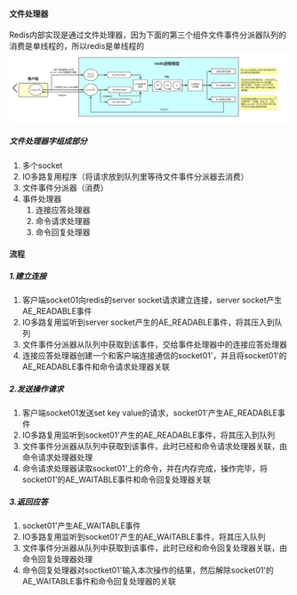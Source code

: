 #### 文件处理器
Redis内部实现是通过文件处理器，因为下面的第三个组件文件事件分派器队列的消费是单线程的，所以redis是单线程的  
<img src="../img/Redis进程模型.png" width = 600>

##### 文件处理器字组成部分
1. 多个socket
2. IO多路复用程序（将请求放到队列里等待文件事件分派器去消费）
3. 文件事件分派器（消费）
4. 事件处理器
   1. 连接应答处理器
   2. 命令请求处理器
   3. 命令回复处理器

#### 流程
##### 1.建立连接
1. 客户端socket01向redis的server socket请求建立连接，server socket产生AE_READABLE事件
2. IO多路复用监听到server socket产生的AE_READABLE事件，将其压入到队列
3. 文件事件分派器从队列中获取到该事件，交给事件处理器中的连接应答处理器
4. 连接应答处理器创建一个和客户端连接通信的socket01'，并且将socket01'的AE_READABLE事件和命令请求处理器关联

##### 2.发送操作请求
1. 客户端socket01发送set key value的请求，socket01'产生AE_READABLE事件
2. IO多路复用监听到socket01'产生的AE_READABLE事件，将其压入到队列
3. 文件事件分派器从队列中获取到该事件，此时已经和命令请求处理器关联，由命令请求处理器处理
4. 命令请求处理器读取socket01'上的命令，并在内存完成，操作完毕，将socket01'的AE_WAITABLE事件和命令回复处理器关联

##### 3.返回应答
1. socket01'产生AE_WAITABLE事件
2. IO多路复用监听到socket01'产生的AE_WAITABLE事件，将其压入队列
3. 文件事件分派器从队列中获取到该事件，此时已经和命令回复处理器关联，由命令回复处理器处理
4. 命令回复处理器对soctket01'输入本次操作的结果，然后解除socket01'的AE_WAITABLE事件和命令回复处理器的关联
